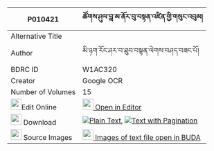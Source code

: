 |P010421|ཚོགས་ཤུལ་བླ་མ་ནོར་བུ་བསྟན་འཛིན་གྱི་གསུང་འབུམ། 
| --- | --- 
|Alternative Title |
|Author| མི་ཉག་རོང་ཤར་བ་ཐུབ་བསྟན་ལེགས་བཤད་བཟང་པོ།
|BDRC ID | W1AC320
|Creator | Google OCR
|Number of Volumes| 15
|<img width="25" src="https://img.icons8.com/color/25/000000/edit-property.png">Edit Online| [<img width="25" src="https://avatars.githubusercontent.com/u/45091458?s=200&v=4"> Open in Editor](http://editor.openpecha.org/P010421)
|<img width="25" src="https://img.icons8.com/fluent/48/000000/download-2.png"/>  Download | [![](https://img.icons8.com/color/20/000000/txt.png)Plain Text](https://github.com/Openpecha/P010421/releases/download/v2/tsok_shul_lama_norbu_tendzin_g_plain_P010421.zip), [![](https://img.icons8.com/color/20/000000/txt.png)Text with Pagination](https://github.com/Openpecha/P010421/releases/download/v2/tsok_shul_lama_norbu_tendzin_g_pages_P010421.zip)
|<img width="25" src="https://img.icons8.com/plasticine/100/000000/pictures-folder.png"/>  Source Images | [<img width="25" src="https://library.bdrc.io/icons/BUDA-small.svg"> Images of text file open in BUDA](https://library.bdrc.io/show/bdr:W1AC320)